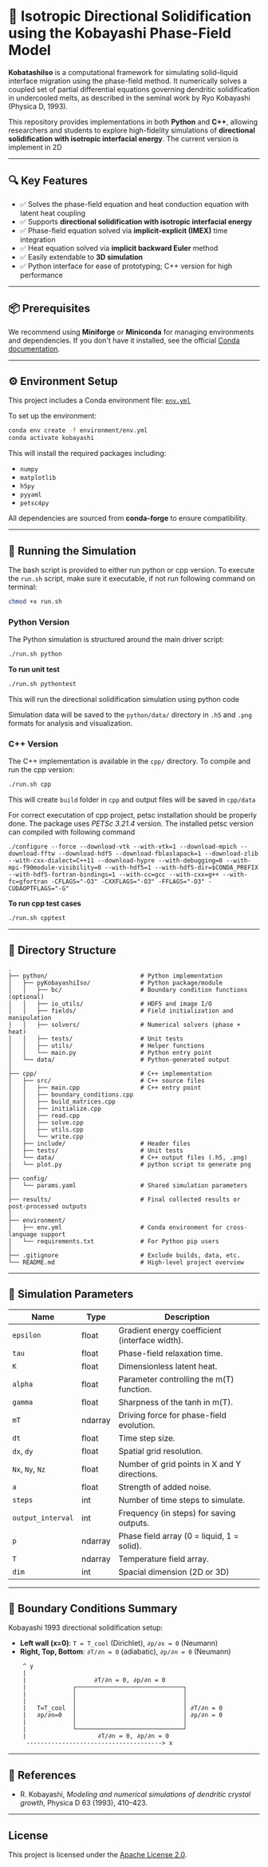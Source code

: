 # 🌊 Isotropic Directional Solidification using the Kobayashi Phase-Field Model

**KobatashiIso** is a computational framework for simulating solid–liquid interface migration using the phase-field method. It numerically solves a coupled set of partial differential equations governing dendritic solidification in undercooled melts, as described in the seminal work by Ryo Kobayashi (Physica D, 1993).

This repository provides implementations in both **Python** and **C++**, allowing researchers and students to explore high-fidelity simulations of **directional solidification with isotropic interfacial energy**. The current version is implement in 2D

---

## 🔍 Key Features

* ✅ Solves the phase-field equation and heat conduction equation with latent heat coupling
* ✅ Supports **directional solidification with isotropic interfacial energy**
* ✅ Phase-field equation solved via **implicit-explicit (IMEX)** time integration
* ✅ Heat equation solved via **implicit backward Euler** method
* ✅ Easily extendable to **3D simulation**
* ✅ Python interface for ease of prototyping; C++ version for high performance

---

## 📦 Prerequisites

We recommend using **Miniforge** or **Miniconda** for managing environments and dependencies. If you don't have it installed, see the official [Conda documentation](https://docs.conda.io/projects/conda/en/latest/index.html).

---

## ⚙️ Environment Setup

This project includes a Conda environment file: [`env.yml`](./env.yml)

To set up the environment:

```bash
conda env create -f environment/env.yml
conda activate kobayashi
```

This will install the required packages including:

* `numpy`
* `matplotlib`
* `h5py`
* `pyyaml`
* `petsc4py`

All dependencies are sourced from **conda-forge** to ensure compatibility.

---

## 🚀 Running the Simulation

The bash script is provided to either run python or cpp version. 
To execute the `run.sh` script, make sure it executable, if not run following command on terminal:

```bash
chmod +x run.sh
```
### Python Version

The Python simulation is structured around the main driver script:

```bash
./run.sh python
```
**To run unit test**

```bash
./run.sh pythontest
```
This will run the directional solidification simulation using python code

Simulation data will be saved to the `python/data/` directory in `.h5` and `.png` formats for analysis and visualization.

### C++ Version

The C++ implementation is available in the `cpp/` directory. To compile and run the cpp version:

```bash
./run.sh cpp
```

This will create `build` folder in `cpp` and output files will be saved in `cpp/data` 

For correct executation of cpp project, petsc installation should be properly done.
The package uses *PETSc 3.21.4* version.
The installed petsc version can compiled with following command

```
./configure --force --download-vtk --with-vtk=1 --download-mpich --download-fftw --download-hdf5 --download-fblaslapack=1 --download-zlib --with-cxx-dialect=C++11 --download-hypre --with-debugging=0 --with-mpi-f90module-visibility=0 --with-hdf5=1 --with-hdf5-dir=$CONDA_PREFIX --with-hdf5-fortran-bindings=1 --with-cc=gcc --with-cxx=g++ --with-fc=gfortran -CFLAGS="-O3" -CXXFLAGS="-O3" -FFLAGS="-O3" -CUDAOPTFLAGS="-G"
```

**To run cpp test cases**

```bash
./run.sh cpptest
```
---

## 📁 Directory Structure
```
.
├── python/                          # Python implementation
│   ├── pyKobayashiIso/              # Python package/module
│   │   ├── bc/                      # Boundary condition functions (optional)
│   │   ├── io_utils/                # HDF5 and image I/O
│   │   ├── fields/                  # Field initialization and manipulation
│   │   ├── solvers/                 # Numerical solvers (phase + heat)
│   │   ├── tests/                   # Unit tests
│   │   ├── utils/                   # Helper functions
│   │   └── main.py                  # Python entry point
│   └── data/                        # Python-generated output
│
├── cpp/                             # C++ implementation
│   ├── src/                         # C++ source files
│   │   ├── main.cpp                 # C++ entry point
│   │   ├── boundary_conditions.cpp
│   │   ├── build_matrices.cpp
│   │   ├── initialize.cpp
│   │   ├── read.cpp
│   │   ├── solve.cpp
│   │   ├── utils.cpp
│   │   └── write.cpp
│   ├── include/                     # Header files
│   ├── tests/                       # Unit tests
│   └── data/                        # C++ output files (.h5, .png)
|   └── plot.py                      # python script to generate png
│
├── config/
│   └── params.yaml                  # Shared simulation parameters
│
├── results/                         # Final collected results or post-processed outputs
│
├── environment/
│   ├── env.yml                      # Conda environment for cross-language support
│   └── requirements.txt             # For Python pip users
│
├── .gitignore                       # Exclude builds, data, etc.
└── README.md                        # High-level project overview

```
---

## 🧾 Simulation Parameters

| Name              | Type    | Description                                    |
| ----------------- | ------- | ---------------------------------------------- |
| `epsilon`         | float   | Gradient energy coefficient (interface width). |
| `tau`             | float   | Phase-field relaxation time.                   |
| `K`               | float   | Dimensionless latent heat.                     |
| `alpha`           | float   | Parameter controlling the m(T) function.       |
| `gamma`           | float   | Sharpness of the tanh in m(T).                 |
| `mT`              | ndarray | Driving force for phase-field evolution.       |
| `dt`              | float   | Time step size.                                |
| `dx`, `dy`        | float   | Spatial grid resolution.                       |
| `Nx`, `Ny`, `Nz`  | float   | Number of grid points in X and Y directions.   |
| `a`               | float   | Strength of added noise.                       |
| `steps`           | int     | Number of time steps to simulate.              |
| `output_interval` | int     | Frequency (in steps) for saving outputs.       |
| `p`               | ndarray | Phase field array (0 = liquid, 1 = solid).     |
| `T`               | ndarray | Temperature field array.                       |
| `dim`             | int     | Spacial dimension (2D or 3D)                   |


---

## 🌌 Boundary Conditions Summary

Kobayashi 1993 directional solidification setup:

* **Left wall (x=0)**: `T = T_cool` (Dirichlet), `∂p/∂x = 0` (Neumann)
* **Right, Top, Bottom**: `∂T/∂n = 0` (adiabatic), `∂p/∂n = 0` (Neumann)

```text
    ^ y
    |
    |                   ∂T/∂n = 0, ∂p/∂n = 0
    |             ┌──────────────────────────────┐
    |             │                              │
    |             │                              │
    |   T=T_cool  │                              │ ∂T/∂n = 0
    |   ∂p/∂n=0   │                              │ ∂p/∂n = 0
    |             │                              │
    |             └──────────────────────────────┘
    |                    ∂T/∂n = 0, ∂p/∂n = 0
     --------------------------------------> x
```
---

## 📘 References

* R. Kobayashi, *Modeling and numerical simulations of dendritic crystal growth*, Physica D 63 (1993), 410–423.

---

## License
This project is licensed under the [Apache License 2.0](LICENSE).

